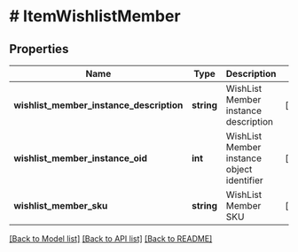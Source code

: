 # # ItemWishlistMember

## Properties

Name | Type | Description | Notes
------------ | ------------- | ------------- | -------------
**wishlist_member_instance_description** | **string** | WishList Member instance description | [optional]
**wishlist_member_instance_oid** | **int** | WishList Member instance object identifier | [optional]
**wishlist_member_sku** | **string** | WishList Member SKU | [optional]

[[Back to Model list]](../../README.md#models) [[Back to API list]](../../README.md#endpoints) [[Back to README]](../../README.md)
